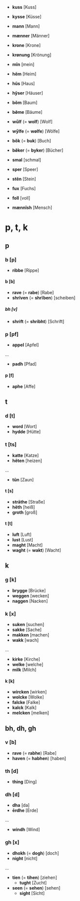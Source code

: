 * **kuss** [Kuss]
* **kysse** [Küsse]

* **mann** [Mann]
* **mænner** [Männer]

* **krone** [Krone]
* **krønung** [Krönung]

* **mĩn** [mein]
* **hẽm** [Heim]
* **hũs** [Haus]
* **hỹser** [Häuser]
* **bõm** [Baum]
* **bø̃me** [Bäume]

* **wůlf** (= **wolf**) [Wolf]
* **wẙlfe** (= **wølfe**) [Wölfe]

* **bǒk** (= **buk**) [Buch]
* **bø̌ker** (= **byker**) [Bücher]

* **smal** [schmal]
* **sper** [Speer]
* **stẽn** [Stein]

* **fux** [Fuchs]

* **foll** [voll]

* **mænnĭsh** [Mensch]

# p, t, k

## p

### b [p]

* **ribbe** [Rippe]

#### b [b]

* **rave** (= **rabe**) [Rabe]
* **shrĩven** (= **shrĩben**) [scheiben]

##### bh [v]

* **shrift** (= **shribht**) [Schrift]

### p [pf]

* **appel** [Apfel]

...

* **padh** [Pfad]

#### p [f]

* **aphe** [Affe]

## t

### d [t]

* **word** [Wort]
* **hydde** [Hütte]

### t [ts]

* **katte** [Katze]
* **hẽten** [heizen]

...

* **tũn** [Zaun]

#### t [s]

* **strāthe** [Straße]
* **hẽth** [heiß]
* **groth** [groß]

#### t [t]

* **luft** [Luft]
* **lust** [Lust]
* **maght** [Macht]
* **waght** (= **wakt**) [Wacht]

## k

### g [k]

* **brygge** [Brücke]
* **weggen** [wecken]
* **naggen** [Nacken]

### k [x]

* **suken** [suchen]
* **sakke** [Sache]
* **makken** [machen]
* **wakk** [wach]

...

* **kirke** [Kirche]
* **welke** [welche]
* **milk** [Milch]

#### k [k]

* **wircken** [wirken]
* **wolcke** [Wolke]
* **falcke** [Falke]
* **kalck** [Kalk]
* **melcken** [melken]

## bh, dh, gh

### v [b]

* **rave** (= **rabhe**) [Rabe]
* **haven** (= **habhen**) [haben]

### th [d]

* **thing** [Ding]

### dh [d]

* **dha** [da]
* **ērdhe** [Erde]

...

* **windh** [Wind]

### gh [x]

* **dhokh** (= **dogh**) [doch]
* **night** [nicht]

...

* **tien** (= **tihen**) [ziehen]
  * **tught** [Zucht]
* **seen** (= **sehen**) [sehen]
  * **sight** [Sicht]


